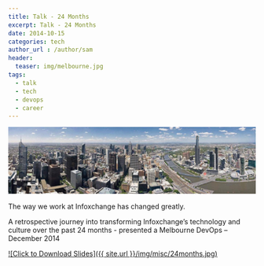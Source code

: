```yaml
---
title: Talk - 24 Months
excerpt: Talk - 24 Months
date: 2014-10-15
categories: tech
author_url : /author/sam
header:
  teaser: img/melbourne.jpg
tags:
  - talk
  - tech
  - devops
  - career
---
```


![](/img/melbourne.jpg)

The way we work at Infoxchange has changed greatly.

A retrospective journey into transforming Infoxchange’s technology and culture over the past 24 months - presented a Melbourne DevOps – December 2014

[![Click to Download Slides]({{ site.url }}/img/misc/24months.jpg)](https://github.com/sammcj/smcleod_files/blob/master/slides/24_months/24_Months.pdf?raw=true)